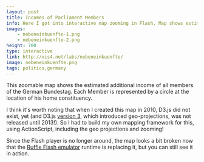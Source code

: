 ```yaml
---
layout: post
title: Incomes of Parliament Members
info: Here I got into interactive map zooming in Flash. Map shows estimated incomes of members of the German parliament.
images:
    - nebeneinkuenfte-1.png
    - nebeneinkuenfte-2.png
height: 700
type: interactive
link: http://vis4.net/labs/nebeneinkuenfte/
image: nebeneinkuenfte.png
tags: politics,germany
---
```


This zoomable map shows the estimated additional income of all members of the German Bundestag. Each Member is represented by a circle at the location of his home constituency.

I think it's worth noting that when I created this map in 2010, D3.js did not exist, yet (and D3.js [version 3](https://github.com/d3/d3/releases/tag/v3.0.0), which introduced geo-projections, was not released until 2013!). So I had to build my own mapping framework for this, using ActionScript, including the geo projections and zooming!

Since the Flash player is no longer around, the map looks a bit broken now that the [Ruffle Flash emulator](https://ruffle.rs/) runtime is replacing it, but you can still see it in action.
